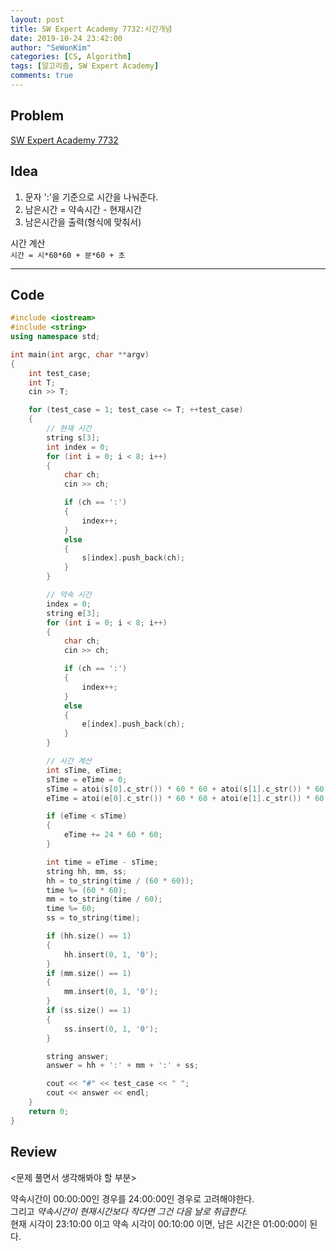 ```yaml
---
layout: post
title: SW Expert Academy 7732:시간개념
date: 2019-10-24 23:42:00
author: "SeWonKim"
categories: [CS, Algorithm]
tags: [알고리즘, SW Expert Academy]
comments: true
---
```


## Problem

[SW Expert Academy 7732](https://swexpertacademy.com/main/code/problem/problemDetail.do?contestProbId=AWrDLM0aRA8DFARG&categoryId=AWrDLM0aRA8DFARG&categoryType=CODE#)


## Idea

1. 문자 ':'을 기준으로 시간을 나눠준다.
2. 남은시간 = 약속시간 - 현재시간
3. 남은시간을 출력(형식에 맞춰서)

시간 계산     
`시간 = 시*60*60 + 분*60 + 초`

---

## Code

```cpp
#include <iostream>
#include <string>
using namespace std;

int main(int argc, char **argv)
{
    int test_case;
    int T;
    cin >> T;

    for (test_case = 1; test_case <= T; ++test_case)
    {
        // 현재 시간
        string s[3];
        int index = 0;
        for (int i = 0; i < 8; i++)
        {
            char ch;
            cin >> ch;

            if (ch == ':')
            {
                index++;
            }
            else
            {
                s[index].push_back(ch);
            }
        }

        // 약속 시간
        index = 0;
        string e[3];
        for (int i = 0; i < 8; i++)
        {
            char ch;
            cin >> ch;

            if (ch == ':')
            {
                index++;
            }
            else
            {
                e[index].push_back(ch);
            }
        }

        // 시간 계산
        int sTime, eTime;
        sTime = eTime = 0;
        sTime = atoi(s[0].c_str()) * 60 * 60 + atoi(s[1].c_str()) * 60 + atoi(s[2].c_str());
        eTime = atoi(e[0].c_str()) * 60 * 60 + atoi(e[1].c_str()) * 60 + atoi(e[2].c_str());

        if (eTime < sTime)
        {
            eTime += 24 * 60 * 60;
        }

        int time = eTime - sTime;
        string hh, mm, ss;
        hh = to_string(time / (60 * 60));
        time %= (60 * 60);
        mm = to_string(time / 60);
        time %= 60;
        ss = to_string(time);

        if (hh.size() == 1)
        {
            hh.insert(0, 1, '0');
        }
        if (mm.size() == 1)
        {
            mm.insert(0, 1, '0');
        }
        if (ss.size() == 1)
        {
            ss.insert(0, 1, '0');
        }

        string answer;
        answer = hh + ':' + mm + ':' + ss;

        cout << "#" << test_case << " ";
        cout << answer << endl;
    }
    return 0;
}
```

## Review
<문제 풀면서 생각해봐야 할 부분>

약속시간이 00:00:00인 경우를 24:00:00인 경우로 고려해야한다.     
그리고 *약속시간이 현재시간보다 작다면 그건 다음 날로 취급한다.*      
현재 시각이 23:10:00 이고 약속 시각이 00:10:00 이면, 남은 시간은 01:00:00이 된다.
